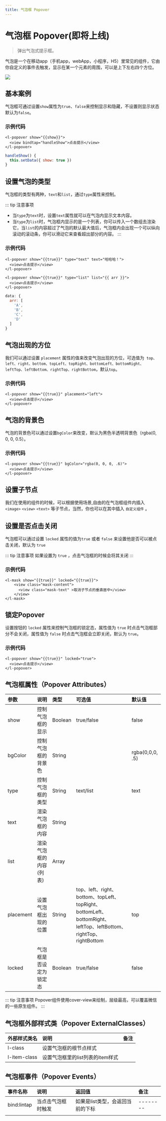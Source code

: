 ```yaml
---
title: 气泡框 Popover
---
```


# <H2Icon />  气泡框 Popover(即将上线)

> 弹出气泡式提示框。

气泡是一个在移动app（手机app，webApp，小程序，H5）里常见的组件，它由你自定义的事件去触发，显示在某一个元素的周围，可以是上下左右四个方位。


<img-wrapper>
  <img src="http://imglf5.nosdn0.126.net/img/YUdIR2E3ME5weEdRVlpjY2JUME5DMVZZTXQyeHA0Mm9oVitZczQzQkM3TDB1T3FCM1V1aHNBPT0.png?imageView&thumbnail=500x0&quality=96&stripmeta=0">
</img-wrapper> 

## 基本案例

气泡框可通过设置`show`属性为`true`、`false`来控制显示和隐藏，不设置则显示状态默认为`false`。

### 示例代码
```wxml
<l-popover show="{{show}}">
  <view bindtap="handleShow">点击提示</view>
</l-popover>
```
```js
handleShow() {
  this.setData({ show: true })
}
```

## 设置气泡的类型

气泡框的类型有两种，`text`和`list`，通过`type`属性来控制。

::: tip 注意事项
 - 当`type`为`text`时，设置`text`属性就可以在气泡内显示文本内容。
 - 当`type`为`list`时，气泡框内显示的是一个列表，你可以传入一个数组去渲染它，当`list`的内容超过了气泡的默认最大值后，气泡框内会出现一个可以纵向滚动的滚动条，你可以滑动它来查看超出部分的内容。
:::

### 示例代码
```wxml
<l-popover show="{{true}}" type="text" text="哈哈哈！">
  <view>点击提示</view>
</l-popover>

<l-popover show="{{true}}" type="list" list="{{ arr }}">
  <view>点击提示</view>
</l-popover>
```

```js
data: {
  arr: [
    'A',
    'B',
    'C',
    'D'
  ]
}
```

## 气泡出现的方位

我们可以通过设置 `placement` 属性的值来改变气泡出现的方位，可选值为` top、left、right、bottom、topLeft、topRight、bottomLeft、bottomRight、leftTop、leftBottom、rightTop、rightBottom`，默认`top`。

### 示例代码
```wxml
<l-popover show="{{true}}" placement="left">
  <view>点击提示</view>
</l-popover>
```

## 气泡的背景色

气泡的背景色可以通过设置`bgColor`来改变，默认为黑色半透明背景色（rgba(0, 0, 0, 0.5）。

### 示例代码
```wxml
<l-popover show="{{true}}" bgColor="rgba(0, 0, 0, .6)">
  <view>点击提示</view>
</l-popover>
```


## 设置子节点

我们在使用的组件的时候，可以根据使用场景,自由的在气泡框组件内插入 `<image>` `<view>` `<text>` 等子节点，当然，你也可以在其中插入 `自定义组件` 。



## 设置是否点击关闭

气泡框可以通过设置 `locked` 属性的值为`true` 或者 `false` 来设置他是否可以被点击关闭，默认为 `true`

::: tip 注意事项
 如果设置为 `true` ，点击气泡框的时候会将其关闭
:::
### 示例代码

```wxml
<l-mask show="{{true}}" locked="{{true}}">
    <view class="mask-content">
      <view class="mask-text" >取消子节点的垂直居中</view>
    </view>
</l-mask>

```

## 锁定Popover
设置按钮的 `locked` 属性来控制气泡框的锁定态，属性值为 `true` 时点击气泡框部分不会关闭，属性值为 `false` 时点击气泡框会立即关闭，默认为 `true`。 

### 示例代码
```wxml
<l-popover show="{{true}}" locked="true">
  <view>点击提示</view>
</l-popover>

```

## 气泡框属性（Popover Attributes）

| 参数   | 说明 | 类型 | 可选值 | 默认值 |  
|:----|:----|:----|:----|:----|
| show | 控制气泡框的显示 | Boolean | true/false | false | 
| bgColor | 控制气泡框的背景色 | String |  | rgba(0,0,0, .5) | 
| type | 控制气泡框的类型 | String | text/list | text | 
| text | 渲染气泡框的内容 | String |  |  | 
| list | 渲染气泡框的内容(列表) | Array |  |  | 
| placement | 设置气泡框出现的位置 | String |  top、left、right、bottom、topLeft、topRight、bottomLeft、bottomRight、leftTop、leftBottom、rightTop、rightBottom | top | 
| locked   | 气泡框是否设定为锁定态 | Boolean | true/false | false 

::: tip 注意事项
 Popover组件使用cover-view来绘制，层级最高，可以覆盖微信的一些原生组件。
:::

## 气泡框外部样式类（Popover ExternalClasses）
| 外部样式类名 | 说明 | 备注 |
| :--------- | :----------------- | :----- |
| l-class   | 设置气泡框的根节点样式 |   | 
| l-item-class   | 设置气泡框里的list列表的item样式 |  | 


## 气泡框事件（Popover Events）

| 事件名称   | 说明   | 返回值   | 备注   | 
|:----|:----|:----|:----|
| bind:lintap   | 当点击气泡框时触发   |  如果是list类型，会返回当前的下标  | --------   | 
|  |    |   |  | 


<RightMenu />


